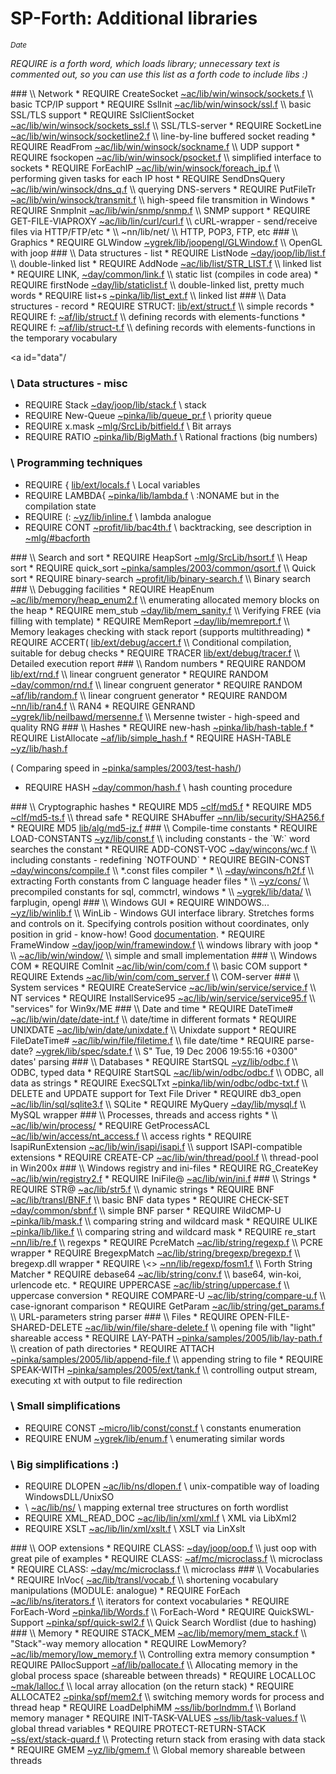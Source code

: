 SP-Forth: Additional libraries
==============================

<title>SP-Forth: additional libraries</title>

<small>$Date$</small>

<!-- Translated from devel.ru.md (rev 1.2) -->

*REQUIRE is a forth word, which loads library; unnecessary text is commented out, so you can use this list as a forth code to include libs :)*

<a id="net"/>
### \\ Network
* REQUIRE CreateSocket <a
href='../devel/~ac/lib/win/winsock/sockets.f'>~ac/lib/win/winsock/sockets.f</a> \\ basic TCP/IP support
* REQUIRE SslInit <a href='../devel/~ac/lib/win/winsock/ssl.f'>~ac/lib/win/winsock/ssl.f</a> \\ basic SSL/TLS support
* REQUIRE SslClientSocket <a href='../devel/~ac/lib/win/winsock/sockets_ssl.f'>~ac/lib/win/winsock/sockets_ssl.f</a> \\ SSL/TLS-server 
* REQUIRE SocketLine <a href='../devel/~ac/lib/win/winsock/socketline2.f'>~ac/lib/win/winsock/socketline2.f</a> \\ line-by-line buffered socket reading
* REQUIRE ReadFrom <a href='../devel/~ac/lib/win/winsock/sockname.f'>~ac/lib/win/winsock/sockname.f</a> \\ UDP support
* REQUIRE fsockopen <a href='../devel/~ac/lib/win/winsock/psocket.f'>~ac/lib/win/winsock/psocket.f</a> \\ simplified interface to sockets
* REQUIRE ForEachIP <a href='../devel/~ac/lib/win/winsock/foreach_ip.f'>~ac/lib/win/winsock/foreach_ip.f</a> \\ performing given tasks for each IP host
* REQUIRE SendDnsQuery <a
href='../devel/~ac/lib/win/winsock/dns_q.f'>~ac/lib/win/winsock/dns_q.f</a> \\ querying DNS-servers 
* REQUIRE PutFileTr <a href='../devel/~ac/lib/win/winsock/transmit.f'>~ac/lib/win/winsock/transmit.f</a> \\ high-speed file transmition in Windows 
* REQUIRE SnmpInit <a
href='../devel/~ac/lib/win/snmp/snmp.f'>~ac/lib/win/snmp/snmp.f</a> \\ SNMP support
* REQUIRE GET-FILE-VIAPROXY <a href='../devel/~ac/lib/lin/curl/curl.f'>~ac/lib/lin/curl/curl.f</a> \\ cURL-wrapper - send/receive files via HTTP/FTP/etc
* \\ ~nn/lib/net/ \\ HTTP, POP3, FTP, etc 

<a id="graph"/>
### \\ Graphics
* REQUIRE GLWindow <a href='../devel/~ygrek/lib/joopengl/GLWindow.f'>~ygrek/lib/joopengl/GLWindow.f</a> \\ OpenGL with joop 

<a id="list"/>
### \\ Data structures - list 
* REQUIRE ListNode <a href='../devel/~day/joop/lib/list.f'>~day/joop/lib/list.f</a> \\ double-linked list 
* REQUIRE AddNode <a href='../devel/~ac/lib/list/STR_LIST.f'>~ac/lib/list/STR_LIST.f</a> \\ linked list 
* REQUIRE LINK, <a href='../devel/~day/common/link.f'>~day/common/link.f</a> \\ static list (compiles in code area) 
* REQUIRE firstNode <a href='../devel/~day/lib/staticlist.f'>~day/lib/staticlist.f</a> \\ double-linked list, pretty much words 
* REQUIRE list+s <a href='../devel/~pinka/lib/list_ext.f'>~pinka/lib/list_ext.f</a> \\ linked list 

<a id="record"/>
### \\ Data structures - record
* REQUIRE STRUCT: <a href='../lib/ext/struct.f'>lib/ext/struct.f</a> \\ simple records 
* REQUIRE f: <a href='../devel/~af/lib/struct.f'>~af/lib/struct.f</a> \\ defining records with elements-functions 
* REQUIRE f: <a href='../devel/~af/lib/struct-t.f'>~af/lib/struct-t.f</a> \\ defining records with elements-functions in the temporary vocabulary

<a id="data"/
### \\ Data structures - misc
* REQUIRE Stack <a href='../devel/~day/joop/lib/stack.f'>~day/joop/lib/stack.f</a> \\ stack
* REQUIRE New-Queue <a href='../devel/~pinka/lib/queue_pr.f'>~pinka/lib/queue_pr.f</a> \\ priority queue
* REQUIRE x.mask <a href='../devel/~mlg/SrcLib/bitfield.f'>~mlg/SrcLib/bitfield.f</a> \\ Bit arrays
* REQUIRE RATIO <a href='../devel/~pinka/lib/BigMath.f'>~pinka/lib/BigMath.f</a> \\ Rational fractions (big numbers)

### \\ Programming techniques 
* REQUIRE { <a href='../lib/ext/locals.f'>lib/ext/locals.f</a> \\ Local variables
* REQUIRE LAMBDA{ <a href='../devel/~pinka/lib/lambda.f'>~pinka/lib/lambda.f</a> \\ :NONAME but in the compilation state
* REQUIRE (: <a href='../devel/~yz/lib/inline.f'>~yz/lib/inline.f</a> \\ lambda analogue
* REQUIRE CONT <a href='../devel/~profit/lib/bac4th.f'>~profit/lib/bac4th.f</a> \\ backtracking, see description in <a href='../devel/~mlg/index.html#bacforth'>~mlg/#bacforth</a> 

<a id="sort-n-search"/>
### \\ Search and sort
* REQUIRE HeapSort <a href='../devel/~mlg/SrcLib/hsort.f'>~mlg/SrcLib/hsort.f</a>  \\ Heap sort
* REQUIRE quick_sort <a href='../devel/~pinka/samples/2003/common/qsort.f'>~pinka/samples/2003/common/qsort.f</a> \\ Quick sort
* REQUIRE binary-search <a href='../devel/~profit/lib/binary-search.f'>~profit/lib/binary-search.f</a> \\ Binary search

<a id="debug"/>
### \\ Debugging facilities
* REQUIRE HeapEnum <a href='../devel/~ac/lib/memory/heap_enum2.f'>~ac/lib/memory/heap_enum2.f</a> \\ enumerating allocated memory blocks on the heap
* REQUIRE mem_stub <a href='../devel/~day/lib/mem_sanity.f'>~day/lib/mem_sanity.f</a> \\ Verifying FREE (via filling with template) 
* REQUIRE MemReport <a href='../devel/~day/lib/memreport.f'>~day/lib/memreport.f</a> \\  Memory leakages checking with stack report (supports multithreading) 
* REQUIRE ACCERT( <a href='../lib/ext/debug/accert.f'>lib/ext/debug/accert.f</a> \\ Conditional compilation, suitable for debug checks
* REQUIRE TRACER <a href='../lib/ext/debug/tracer.f'>lib/ext/debug/tracer.f</a> \\ Detailed execution report

<a id="random"/>
### \\ Random numbers 
* REQUIRE RANDOM <a href='../lib/ext/rnd.f'>lib/ext/rnd.f</a> \\ linear congruent generator
* REQUIRE RANDOM <a href='../devel/~day/common/rnd.f'>~day/common/rnd.f</a> \\ linear congruent generator 
* REQUIRE RANDOM <a href='../devel/~af/lib/random.f'>~af/lib/random.f</a> \\ linear congruent generator
* REQUIRE RANDOM <a href='../devel/~nn/lib/ran4.f'>~nn/lib/ran4.f</a> \\ RAN4 
* REQUIRE GENRAND <a href='../devel/~ygrek/lib/neilbawd/mersenne.f'>~ygrek/lib/neilbawd/mersenne.f</a> \\ Mersenne twister - high-speed and quality RNG

<a id="hash"/>
### \\ Hashes
* REQUIRE new-hash <a href='../devel/~pinka/lib/hash-table.f'>~pinka/lib/hash-table.f</a> 
* REQUIRE ListAllocate <a href='../devel/~af/lib/simple_hash.f'>~af/lib/simple_hash.f</a> 
* REQUIRE HASH-TABLE <a href='../devel/~yz/lib/hash.f'>~yz/lib/hash.f</a> 

( Comparing speed in <a href='../devel/~pinka/samples/2003/test-hash/'>~pinka/samples/2003/test-hash/</a>)

* REQUIRE HASH <a href='../devel/~day/common/hash.f'>~day/common/hash.f</a> \\ hash counting procedure

<a id="hash-func"/>
### \\ Cryptographic hashes
* REQUIRE MD5 <a href='../devel/~clf/md5.f'>~clf/md5.f</a> 
* REQUIRE MD5 <a href='../devel/~clf/md5-ts.f'>~clf/md5-ts.f</a> \\ thread safe 
* REQUIRE SHAbuffer <a href='../devel/~nn/lib/security/SHA256.f'>~nn/lib/security/SHA256.f</a> 
* REQUIRE MD5 <a href='../lib/alg/md5-jz.f'>lib/alg/md5-jz.f</a> 

<a id="compiletime-const"/>
### \\ Compile-time constants
* REQUIRE LOAD-CONSTANTS <a href='../devel/~yz/lib/const.f'>~yz/lib/const.f</a> \\ including constants - the `W:` word searches the constant
* REQUIRE ADD-CONST-VOC <a href='../devel/~day/wincons/wc.f'>~day/wincons/wc.f</a> \\ including constants - redefining `NOTFOUND`
* REQUIRE BEGIN-CONST <a href='../devel/~day/wincons/compile.f'>~day/wincons/compile.f</a> \\ *.const files compiler
* \\ <a href='../devel/~day/wincons/h2f.f'>~day/wincons/h2f.f</a> \\ extracting Forth constants from C language header files
* \\ <a href='../devel/~yz/cons/'>~yz/cons/</a> \\ precompiled constants for sql, commctrl, windows 
* \\ <a href='../devel/~ygrek/lib/data/'>~ygrek/lib/data/</a> \\ farplugin, opengl 

<a id="WinGUI"/>
### \\ Windows GUI 
* REQUIRE WINDOWS... <a href='../devel/~yz/lib/winlib.f'>~yz/lib/winlib.f</a> \\ WinLib - Windows GUI interface library. Stretches forms and controls on it. Specifying controls position without coordinates, only position in grid - know-how! Good <a href='http://www.forth.org.ru/~yz/winlib.html'>documentation</a>. 
* REQUIRE FrameWindow <a href='../devel/~day/joop/win/'>~day/joop/win/framewindow.f</a> \\ windows library with joop 
* \\ <a href='../devel/~ac/lib/win/window/'>~ac/lib/win/window/</a> \\ simple and small implementation

<a id="WinCOM"/>
### \\ Windows COM 
* REQUIRE ComInit <a href='../devel/~ac/lib/win/com/com.f'>~ac/lib/win/com/com.f</a> \\ basic COM support
* REQUIRE Extends <a href='../devel/~ac/lib/win/com/com_server.f'>~ac/lib/win/com/com_server.f</a> \\ COM-server 

<a id="services"/>
### \\ System services
* REQUIRE CreateService <a href='../devel/~ac/lib/win/service/service.f'>~ac/lib/win/service/service.f</a> \\ NT services
* REQUIRE InstallService95 <a href='../devel/~ac/lib/win/service/service95.f'>~ac/lib/win/service/service95.f</a> \\ "services" for Win9x/ME 

<a id="datetime"/>
### \\ Date and time
* REQUIRE DateTime# <a href='../devel/~ac/lib/win/date/date-int.f'>~ac/lib/win/date/date-int.f</a> \\ date/time in different formats
* REQUIRE UNIXDATE <a href='../devel/~ac/lib/win/date/unixdate.f'>~ac/lib/win/date/unixdate.f</a> \\ Unixdate support
* REQUIRE FileDateTime# <a href='../devel/~ac/lib/win/file/filetime.f'>~ac/lib/win/file/filetime.f</a> \\ file date/time 
* REQUIRE parse-date? <a href='../devel/~ygrek/lib/spec/sdate.f'>~ygrek/lib/spec/sdate.f</a> \\ S" Tue, 19 Dec 2006 19:55:16 +0300" dates' parsing

<a id="db"/>
### \\ Databases
* REQUIRE StartSQL <a href='../devel/~yz/lib/odbc.f'>~yz/lib/odbc.f</a> \\ ODBC, typed data
* REQUIRE StartSQL <a href='../devel/~ac/lib/win/odbc/'>~ac/lib/win/odbc/odbc.f</a> \\ ODBC, all data as strings 
* REQUIRE ExecSQLTxt <a href='../devel/~pinka/lib/win/odbc/odbc-txt.f'>~pinka/lib/win/odbc/odbc-txt.f</a> \\ DELETE and UPDATE support for Text File Driver 
* REQUIRE db3_open <a href='../devel/~ac/lib/lin/sql/sqlite3.f'>~ac/lib/lin/sql/sqlite3.f</a> \\ SQLite 
* REQUIRE MyQuery <a href='../devel/~day/lib/mysql.f'>~day/lib/mysql.f</a> \\ MySQL wrapper 

<a id="threads"/>
### \\ Processes, threads and access rights
* \\ <a href='../devel/~ac/lib/win/process/'>~ac/lib/win/process/</a> 
* REQUIRE GetProcessACL <a href='../devel/~ac/lib/win/access/nt_access.f'>~ac/lib/win/access/nt_access.f</a> \\ access rights
* REQUIRE IsapiRunExtension <a href='../devel/~ac/lib/win/isapi/isapi.f'>~ac/lib/win/isapi/isapi.f</a> \\ support ISAPI-compatible extensions
* REQUIRE CREATE-CP <a href='../devel/~ac/lib/win/thread/pool.f'>~ac/lib/win/thread/pool.f</a> \\ thread-pool in Win200x 

<a id="ini-registry"/>
### \\ Windows registry and ini-files 
* REQUIRE RG_CreateKey <a href='../devel/~ac/lib/win/registry2.f'>~ac/lib/win/registry2.f</a> 
* REQUIRE IniFile@ <a href='../devel/~ac/lib/win/ini.f'>~ac/lib/win/ini.f</a> 

<a id="str"/>
### \\ Strings
* REQUIRE STR@ <a href='../devel/~ac/lib/str5.f'>~ac/lib/str5.f</a> \\ dynamic strings
* REQUIRE BNF <a href='../devel/~ac/lib/transl/BNF.f'>~ac/lib/transl/BNF.f</a> \\ basic BNF data types
* REQUIRE CHECK-SET <a href='../devel/~day/common/sbnf.f'>~day/common/sbnf.f</a> \\ simple BNF parser
* REQUIRE WildCMP-U <a href='../devel/~pinka/lib/mask.f'>~pinka/lib/mask.f</a> \\ comparing string and wildcard mask
* REQUIRE ULIKE <a href='../devel/~pinka/lib/like.f'>~pinka/lib/like.f</a> \\ comparing string and wildcard mask
* REQUIRE re_start <a href='../devel/~nn/lib/re.f'>~nn/lib/re.f</a> \\ regexps 
* REQUIRE PcreMatch <a href='../devel/~ac/lib/string/regexp.f'>~ac/lib/string/regexp.f</a> \\ PCRE wrapper 
* REQUIRE BregexpMatch <a href='../devel/~ac/lib/string/bregexp/bregexp.f'>~ac/lib/string/bregexp/bregexp.f</a> \\ bregexp.dll wrapper 
* REQUIRE \<<MATCH\>> <a href='../devel/~nn/lib/regexp/fosm1.f'>~nn/lib/regexp/fosm1.f</a> \\ Forth String Matcher 
* REQUIRE debase64 <a href='../devel/~ac/lib/string/conv.f'>~ac/lib/string/conv.f</a> \\ base64, win-koi, urlencode etc. 
* REQUIRE UPPERCASE <a href='../devel/~ac/lib/string/uppercase.f'>~ac/lib/string/uppercase.f</a> \\ uppercase conversion
* REQUIRE COMPARE-U <a href='../devel/~ac/lib/string/compare-u.f'>~ac/lib/string/compare-u.f</a> \\ case-ignorant comparison
* REQUIRE GetParam <a href='../devel/~ac/lib/string/get_params.f'>~ac/lib/string/get_params.f</a> \\ URL-parameters string parser

<a id="files"/>
### \\ Files
* REQUIRE OPEN-FILE-SHARED-DELETE <a href='../devel/~ac/lib/win/file/share-delete.f'>~ac/lib/win/file/share-delete.f</a> \\ opening file with "light" shareable access
* REQUIRE LAY-PATH <a href='../devel/~pinka/samples/2005/lib/lay-path.f'>~pinka/samples/2005/lib/lay-path.f</a> \\ creation of path directories
* REQUIRE ATTACH <a href='../devel/~pinka/samples/2005/lib/append-file.f'>~pinka/samples/2005/lib/append-file.f</a> \\ appending string to file
* REQUIRE SPEAK-WITH <a href='../devel/~pinka/samples/2005/ext/tank.f'>~pinka/samples/2005/ext/tank.f</a> \\ controlling output stream, executing xt with output to file redirection 

### \\ Small simplifications
* REQUIRE CONST <a href='../devel/~micro/lib/const/const.f'>~micro/lib/const/const.f</a> \\ constants enumeration
* REQUIRE ENUM <a href='../devel/~ygrek/lib/enum.f'>~ygrek/lib/enum.f</a> \\ enumerating similar words

### \\ Big simplifications :) 
* REQUIRE DLOPEN <a href='../devel/~ac/lib/ns/dlopen.f'>~ac/lib/ns/dlopen.f</a> \\ unix-compatible way of loading WindowsDLL/UnixSO 
* \\ <a href='../devel/~ac/lib/ns/'>~ac/lib/ns/</a> \\ mapping external tree structures on forth wordlist
* REQUIRE XML_READ_DOC <a href='../devel/~ac/lib/lin/xml/xml.f'>~ac/lib/lin/xml/xml.f</a> \\ XML via LibXml2 
* REQUIRE XSLT <a href='../devel/~ac/lib/lin/xml/xslt.f'>~ac/lib/lin/xml/xslt.f</a> \\ XSLT via LinXslt 

<a id="oop"/>
### \\ OOP extensions
* REQUIRE CLASS: <a href='../devel/~day/joop/oop.f'>~day/joop/oop.f</a> \\ just oop with great pile of examples
* REQUIRE CLASS: <a href='../devel/~af/mc/microclass.f'>~af/mc/microclass.f</a> \\ microclass 
* REQUIRE CLASS: <a href='../devel/~day/mc/microclass.f'>~day/mc/microclass.f</a> \\ microclass 

<a id="vocs"/>
### \\ Vocabularies
* REQUIRE InVoc{ <a href='../devel/~ac/lib/transl/vocab.f'>~ac/lib/transl/vocab.f</a> \\ shortening vocabulary manipulations (MODULE: analogue) 
* REQUIRE ForEach <a href='../devel/~ac/lib/ns/iterators.f'>~ac/lib/ns/iterators.f</a> \\ iterators for context vocabularies
* REQUIRE ForEach-Word <a href='../devel/~pinka/lib/Words.f'>~pinka/lib/Words.f</a> \\ ForEach-Word 
* REQUIRE QuickSWL-Support <a href='../devel/~pinka/spf/quick-swl2.f'>~pinka/spf/quick-swl2.f</a> \\ Quick Search Wordlist (due to hashing) 

<a id="mem"/>
### \\ Memory
* REQUIRE STACK_MEM <a href='../devel/~ac/lib/memory/mem_stack.f'>~ac/lib/memory/mem_stack.f</a> \\ "Stack"-way memory allocation
* REQUIRE LowMemory? <a href='../devel/~ac/lib/memory/low_memory.f'>~ac/lib/memory/low_memory.f</a> \\ Controlling extra memory consumption
* REQUIRE PAllocSupport <a href='../devel/~af/lib/pallocate.f'>~af/lib/pallocate.f</a> \\ Allocating memory in the global process space (shareable between threads) 
* REQUIRE LOCALLOC <a href='../devel/~mak/lalloc.f'>~mak/lalloc.f</a> \\ local array allocation (on the return stack) 
* REQUIRE ALLOCATE2 <a href='../devel/~pinka/spf/mem2.f'>~pinka/spf/mem2.f</a> \\ switching memory words for process and thread heap
* REQUIRE LoadDelphiMM <a href='../devel/~ss/lib/borlndmm.f'>~ss/lib/borlndmm.f</a> \\ Borland memory manager
* REQUIRE INIT-TASK-VALUES <a href='../devel/~ss/lib/task-values.f'>~ss/lib/task-values.f</a> \\ global thread variables 
* REQUIRE PROTECT-RETURN-STACK <a href='../devel/~ss/ext/stack-quard.f'>~ss/ext/stack-quard.f</a> \\ Protecting return stack from erasing with data stack
* REQUIRE GMEM <a href='../devel/~yz/lib/gmem.f'>~yz/lib/gmem.f</a> \\ Global memory shareable between threads
